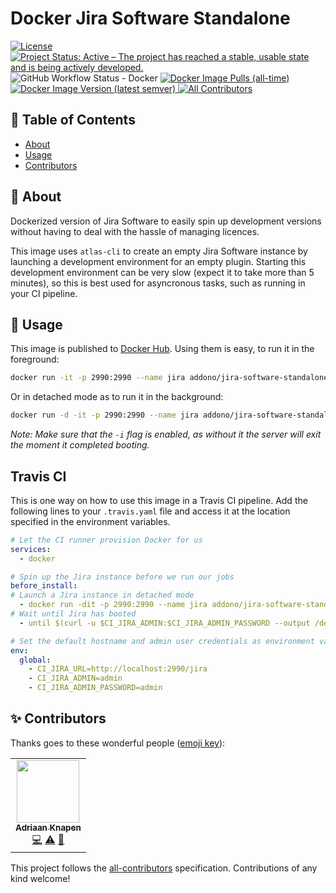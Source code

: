 # Docker Jira Software Standalone


[![License](https://img.shields.io/github/license/Addono/docker-jira-software-standalone?style=flat-square)](https://github.com/Addono/docker-jira-software-standalone/blob/master/LICENSE)
[![Project Status: Active – The project has reached a stable, usable state and is being actively developed.](https://img.shields.io/badge/project%20status-Active-greengrass?style=flat-square)](https://www.repostatus.org/#active)
![GitHub Workflow Status - Docker](https://img.shields.io/github/actions/workflow/status/Addono/docker-jira-software-standalone/dockerpublish.yml?style=flat-square)
[
![Docker Image Pulls (all-time)](https://img.shields.io/docker/pulls/addono/jira-software-standalone?style=flat-square)
![Docker Image Version (latest semver)](https://img.shields.io/docker/v/addono/jira-software-standalone?sort=semver&style=flat-square)
](https://hub.docker.com/r/addono/jira-software-standalone)<!-- ALL-CONTRIBUTORS-BADGE:START - Do not remove or modify this section -->
[![All Contributors](https://img.shields.io/badge/all_contributors-1-orange.svg?style=flat-square)](#contributors-)
<!-- ALL-CONTRIBUTORS-BADGE:END -->


## 📝 Table of Contents

- [About](#about)
- [Usage](#usage)
- [Contributors](#contributors)

## 🧐 About <a name = "about"></a>

Dockerized version of Jira Software to easily spin up development versions without having to deal with the hassle of managing licences.

This image uses  `atlas-cli` to create an empty Jira Software instance by launching a development environment for an empty plugin. Starting this development environment can be very slow (expect it to take more than 5 minutes), so this is best used for asyncronous tasks, such as running in your CI pipeline.

## 🎈 Usage <a name="usage"></a>

This image is published to [Docker Hub](https://hub.docker.com/r/addono/jira-software-standalone). Using them is easy, to run it in the foreground:
```bash
docker run -it -p 2990:2990 --name jira addono/jira-software-standalone
```

Or in detached mode as to run it in the background:
```bash
docker run -d -it -p 2990:2990 --name jira addono/jira-software-standalone
```

_Note: Make sure that the `-i` flag is enabled, as without it the server will exit the moment it completed booting._

## Travis CI

This is one way on how to use this image in a Travis CI pipeline. Add the following lines to your `.travis.yaml` file and access it at the location specified in the environment variables.

```yaml
# Let the CI runner provision Docker for us
services:
  - docker

# Spin up the Jira instance before we run our jobs
before_install:
# Launch a Jira instance in detached mode
  - docker run -dit -p 2990:2990 --name jira addono/jira-software-standalone
# Wait until Jira has booted
  - until $(curl -u $CI_JIRA_ADMIN:$CI_JIRA_ADMIN_PASSWORD --output /dev/null --silent --head --fail $CI_JIRA_URL/rest/api/2/permissions); do sleep 5; done

# Set the default hostname and admin user credentials as environment variables
env:
  global:
    - CI_JIRA_URL=http://localhost:2990/jira
    - CI_JIRA_ADMIN=admin
    - CI_JIRA_ADMIN_PASSWORD=admin
```



## ✨ Contributors <a name = "contributors"></a>

Thanks goes to these wonderful people ([emoji key](https://allcontributors.org/docs/en/emoji-key)):

<!-- ALL-CONTRIBUTORS-LIST:START - Do not remove or modify this section -->
<!-- prettier-ignore-start -->
<!-- markdownlint-disable -->
<table>
  <tr>
    <td align="center"><a href="https://aknapen.nl"><img src="https://avatars1.githubusercontent.com/u/15435678?v=4" width="100px;" alt=""/><br /><sub><b>Adriaan Knapen</b></sub></a><br /><a href="https://github.com/Addono/docker-jira-software-standalone/commits?author=addono" title="Code">💻</a> <a href="https://github.com/Addono/docker-jira-software-standalone/commits?author=addono" title="Tests">⚠️</a> <a href="https://github.com/Addono/docker-jira-software-standalone/commits?author=addono" title="Documentation">📖</a></td>
  </tr>
</table>

<!-- markdownlint-enable -->
<!-- prettier-ignore-end -->
<!-- ALL-CONTRIBUTORS-LIST:END -->

This project follows the [all-contributors](https://github.com/all-contributors/all-contributors) specification. Contributions of any kind welcome!
